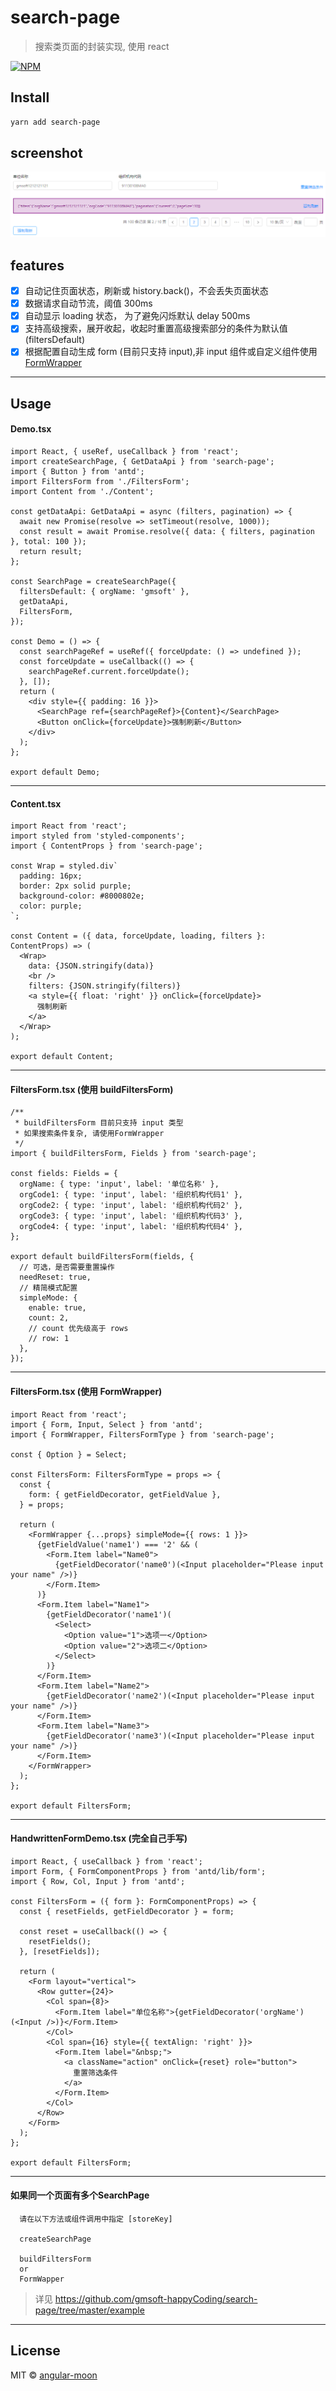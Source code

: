 # search-page

> 搜索类页面的封装实现, 使用 react

[![NPM](https://img.shields.io/npm/v/search-page.svg)](https://www.npmjs.com/package/search-page)

## Install

```bash
yarn add search-page
```

## screenshot

![[example/screenshot.png]](https://raw.githubusercontent.com/gmsoft-happyCoding/search-page/master/example/screenshot.png)

## features

- [x] 自动记住页面状态，刷新或 history.back()，不会丢失页面状态
- [x] 数据请求自动节流，阈值 300ms
- [x] 自动显示 loading 状态， 为了避免闪烁默认 delay 500ms
- [x] 支持高级搜索，展开收起，收起时重置高级搜索部分的条件为默认值(filtersDefault)
- [x] 根据配置自动生成 form (目前只支持 input),非 input 组件或自定义组件使用 [FormWrapper](<#FiltersForm.tsx-(使用-FormWrapper)>)

---

## Usage

#### Demo.tsx

```tsx
import React, { useRef, useCallback } from 'react';
import createSearchPage, { GetDataApi } from 'search-page';
import { Button } from 'antd';
import FiltersForm from './FiltersForm';
import Content from './Content';

const getDataApi: GetDataApi = async (filters, pagination) => {
  await new Promise(resolve => setTimeout(resolve, 1000));
  const result = await Promise.resolve({ data: { filters, pagination }, total: 100 });
  return result;
};

const SearchPage = createSearchPage({
  filtersDefault: { orgName: 'gmsoft' },
  getDataApi,
  FiltersForm,
});

const Demo = () => {
  const searchPageRef = useRef({ forceUpdate: () => undefined });
  const forceUpdate = useCallback(() => {
    searchPageRef.current.forceUpdate();
  }, []);
  return (
    <div style={{ padding: 16 }}>
      <SearchPage ref={searchPageRef}>{Content}</SearchPage>
      <Button onClick={forceUpdate}>强制刷新</Button>
    </div>
  );
};

export default Demo;
```

---

#### Content.tsx

```tsx
import React from 'react';
import styled from 'styled-components';
import { ContentProps } from 'search-page';

const Wrap = styled.div`
  padding: 16px;
  border: 2px solid purple;
  background-color: #8000802e;
  color: purple;
`;

const Content = ({ data, forceUpdate, loading, filters }: ContentProps) => (
  <Wrap>
    data: {JSON.stringify(data)}
    <br />
    filters: {JSON.stringify(filters)}
    <a style={{ float: 'right' }} onClick={forceUpdate}>
      强制刷新
    </a>
  </Wrap>
);

export default Content;
```

---

#### FiltersForm.tsx (使用 buildFiltersForm)

```tsx
/**
 * buildFiltersForm 目前只支持 input 类型
 * 如果搜索条件复杂, 请使用FormWrapper
 */
import { buildFiltersForm, Fields } from 'search-page';

const fields: Fields = {
  orgName: { type: 'input', label: '单位名称' },
  orgCode1: { type: 'input', label: '组织机构代码1' },
  orgCode2: { type: 'input', label: '组织机构代码2' },
  orgCode3: { type: 'input', label: '组织机构代码3' },
  orgCode4: { type: 'input', label: '组织机构代码4' },
};

export default buildFiltersForm(fields, {
  // 可选，是否需要重置操作
  needReset: true,
  // 精简模式配置
  simpleMode: {
    enable: true,
    count: 2,
    // count 优先级高于 rows
    // row: 1
  },
});
```

---

#### FiltersForm.tsx (使用 FormWrapper)

```tsx
import React from 'react';
import { Form, Input, Select } from 'antd';
import { FormWrapper, FiltersFormType } from 'search-page';

const { Option } = Select;

const FiltersForm: FiltersFormType = props => {
  const {
    form: { getFieldDecorator, getFieldValue },
  } = props;

  return (
    <FormWrapper {...props} simpleMode={{ rows: 1 }}>
      {getFieldValue('name1') === '2' && (
        <Form.Item label="Name0">
          {getFieldDecorator('name0')(<Input placeholder="Please input your name" />)}
        </Form.Item>
      )}
      <Form.Item label="Name1">
        {getFieldDecorator('name1')(
          <Select>
            <Option value="1">选项一</Option>
            <Option value="2">选项二</Option>
          </Select>
        )}
      </Form.Item>
      <Form.Item label="Name2">
        {getFieldDecorator('name2')(<Input placeholder="Please input your name" />)}
      </Form.Item>
      <Form.Item label="Name3">
        {getFieldDecorator('name3')(<Input placeholder="Please input your name" />)}
      </Form.Item>
    </FormWrapper>
  );
};

export default FiltersForm;
```

---

#### HandwrittenFormDemo.tsx (完全自己手写)

```tsx
import React, { useCallback } from 'react';
import Form, { FormComponentProps } from 'antd/lib/form';
import { Row, Col, Input } from 'antd';

const FiltersForm = ({ form }: FormComponentProps) => {
  const { resetFields, getFieldDecorator } = form;

  const reset = useCallback(() => {
    resetFields();
  }, [resetFields]);

  return (
    <Form layout="vertical">
      <Row gutter={24}>
        <Col span={8}>
          <Form.Item label="单位名称">{getFieldDecorator('orgName')(<Input />)}</Form.Item>
        </Col>
        <Col span={16} style={{ textAlign: 'right' }}>
          <Form.Item label="&nbsp;">
            <a className="action" onClick={reset} role="button">
              重置筛选条件
            </a>
          </Form.Item>
        </Col>
      </Row>
    </Form>
  );
};

export default FiltersForm;
```

---

####  如果同一个页面有多个SearchPage
```
  请在以下方法或组件调用中指定 [storeKey]
  
  createSearchPage

  buildFiltersForm
  or
  FormWapper
```

> 详见 https://github.com/gmsoft-happyCoding/search-page/tree/master/example

---

## License

MIT © [angular-moon](https://github.com/angular-moon)
